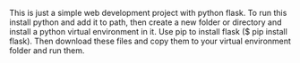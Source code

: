 This is just a simple web development project with python flask.
To run this install python and add it to path, then create a new folder or directory and install
a python virtual environment in it. Use pip to install flask ($ pip install flask). Then download these files and copy them to your virtual environment folder and run them.
